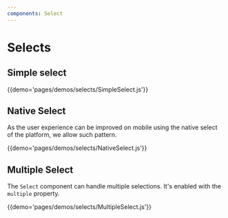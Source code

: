 ```yaml
---
components: Select
---
```


# Selects

## Simple select

{{demo='pages/demos/selects/SimpleSelect.js'}}

## Native Select

As the user experience can be improved on mobile using the native select of the platform,
we allow such pattern.

{{demo='pages/demos/selects/NativeSelect.js'}}

## Multiple Select

The `Select` component can handle multiple selections.
It's enabled with the `multiple` property.

{{demo='pages/demos/selects/MultipleSelect.js'}}
